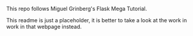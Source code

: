 This repo follows Miguel Grinberg's Flask Mega Tutorial.

This readme is just a placeholder, it is better to take a look at the work in
work in that webpage instead.

